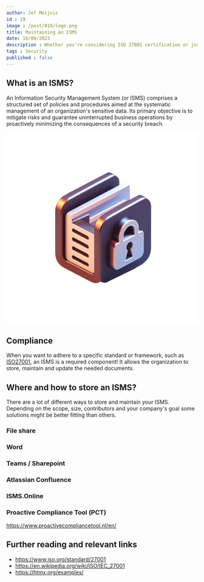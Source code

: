 ```yaml
---
author: Jef Meijvis
id : 19
image : /post/019/logo.png
title: Maintaining an ISMS
date: 18/09/2023
description : Whether you're considering ISO 27001 certification or just beginning to explore NIST, an Information Security Management System (ISMS) is an essential component! 
tags : Security
published : false
---
```


## What is an ISMS?
An Information Security Management System (or ISMS) comprises a structured set of policies and procedures aimed at the systematic management of an organization's sensitive data. Its primary objective is to mitigate risks and guarantee uninterrupted business operations by proactively minimizing the consequences of a security breach.

![An ISMS contains procedures and data [medium]](/static/post/019/logo.png)

## Compliance

When you want to adhere to a specific standard or framework, such as [ISO27001](https://www.iso.org/standard/27001), an ISMS is a required component!
It allows the organization to store, maintain and update the needed documents. 


## Where and how to store an ISMS?

There are a lot of different ways to store and maintain your ISMS.
Depending on the scope, size, contributors and your company's goal some solutions might be better fitting than others. 

### File share

### Word

### Teams / Sharepoint

### Atlassian Confluence

### ISMS.Online

### Proactive Compliance Tool (PCT)

https://www.proactivecompliancetool.nl/en/



## Further reading and relevant links
- https://www.iso.org/standard/27001
- https://en.wikipedia.org/wiki/ISO/IEC_27001
- https://htmx.org/examples/
